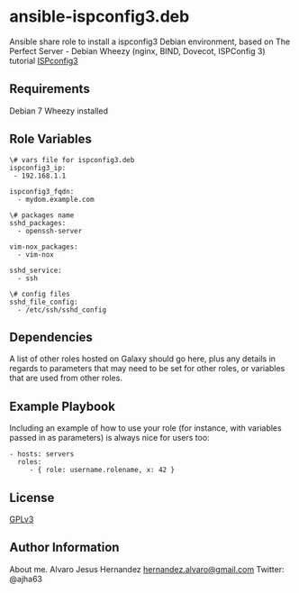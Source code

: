 ansible-ispconfig3.deb
========================
Ansible share role to install a ispconfig3 Debian environment, based on The Perfect Server - Debian Wheezy (nginx, BIND, Dovecot, ISPConfig 3) tutorial  [ISPconfig3](https://www.howtoforge.com/perfect-server-debian-wheezy-nginx-bind-dovecot-ispconfig-3 "The Perfect Server - Debian Wheezy (nginx, BIND, Dovecot, ISPConfig 3)")

Requirements
------------

Debian 7 Wheezy installed

Role Variables
--------------

	\# vars file for ispconfig3.deb
	ispconfig3_ip: 
 	 - 192.168.1.1

	ispconfig3_fqdn: 
	  - mydom.example.com

	\# packages name
	sshd_packages:
	  - openssh-server

	vim-nox_packages:
	  - vim-nox

	sshd_service: 
	  - ssh

	\# config files
	sshd_file_config: 
	  - /etc/ssh/sshd_config

Dependencies
------------

A list of other roles hosted on Galaxy should go here, plus any details in regards to parameters that may need to be set for other roles, or variables that are used from other roles.

Example Playbook
----------------

Including an example of how to use your role (for instance, with variables passed in as parameters) is always nice for users too:

    - hosts: servers
      roles:
         - { role: username.rolename, x: 42 }

License
-------

[GPLv3](http://www.gnu.org/licenses/gpl-3.0.en.html "GNU General Public License version 3")

Author Information
------------------

About me. Alvaro Jesus Hernandez <hernandez.alvaro@gmail.com> Twitter: @ajha63
